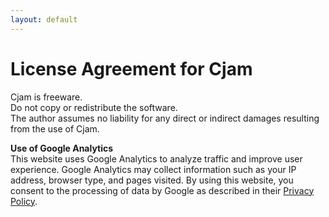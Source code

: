 ```yaml
---
layout: default
---
```


# License Agreement for Cjam

Cjam is freeware.  
Do not copy or redistribute the software.  
The author assumes no liability for any direct or indirect damages resulting from the use of Cjam.  
  
**Use of Google Analytics**  
This website uses Google Analytics to analyze traffic and improve user experience. Google Analytics may collect information such as your IP address, browser type, and pages visited. By using this website, you consent to the processing of data by Google as described in their [Privacy Policy](https://policies.google.com/privacy).
